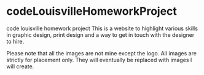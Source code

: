# codeLouisvilleHomeworkProject
code louisville homework project
This is a website to highlight various skills in graphic design, print design and a way to get in touch with the designer to hire.

Please note that all the images are not mine except the logo. All images are strictly for placement only. They will eventually be replaced with images I will create.
